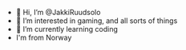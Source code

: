 - 👋 Hi, I’m @JakkiRuudsolo
- 👀 I’m interested in gaming, and all sorts of things
- 🌱 I’m currently learning coding
- I'm from Norway
<!---
JakkiRuudsolo/JakkiRuudsolo is a ✨ special ✨ repository because its `README.md` (this file) appears on your GitHub profile.
You can click the Preview link to take a look at your changes.
--->

